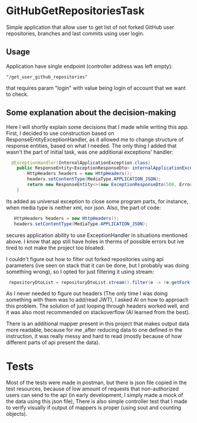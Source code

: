 # GitHubGetRepositoriesTask

Simple application that allow user to get list of not forked GitHub 
user repositories, branches and last commits using user login. 

## Usage
Application have single endpoint (controller address was left empty):
```
"/get_user_github_repositories"
```
that requires param "login" with value being login of account that we want to check.

## Some explanation about the decision-making

Here I will shortly explain some decisions that I made while writing this app.
First, I decided to use construction based on ResponseEntityExceptionHandler, as it allowed me to 
change structure of response entities, based on what I needed. The only thing
I added that wasn't the part of initial task, was one additional exceptions' handler:

````java
  @ExceptionHandler(InternalApplicationException.class)
    public ResponseEntity<ExceptionResponseDto> internalApplicationExceptionHandler() {
        HttpHeaders headers = new HttpHeaders();
        headers.setContentType(MediaType.APPLICATION_JSON);
        return new ResponseEntity<>(new ExceptionResponseDto(500, ErrorMessagesEnum.INTERNAL_SERVER_ERROR.value),headers, HttpStatus.INTERNAL_SERVER_ERROR);
    }

````
Its added as universal exception to close some program parts, for instance,
when media type is neither xml, nor json. Also, the part of code:

````java
   HttpHeaders headers = new HttpHeaders();
   headers.setContentType(MediaType.APPLICATION_JSON);
````
secures application ability to use ExceptionHandler in situations mentioned above. I know that app still have
holes in therms of possible errors but ive tired to not make the project too bloated.

I couldn't figure out how to filter out forked repositories using api parameters
(ive seen on stack that it can be done, but I probably was doing something wrong), 
so I opted for just filtering it using stream:
````java
 repositoryDtoList = repositoryDtoList.stream().filter(e -> !e.getFork()).collect(Collectors.toList());
````
As I never needed to figure out headers (The only time I was
 doing something with them was to add/read JWT), I asked AI on how to approach this problem.
The solution of just looping through headers worked well, and it was also most recommended on stackoverflow
(AI learned from the best).

There is an additional mapper present in this project that makes output data more readable, because for me
,after reducing data to one defined in the instruction, it was really messy and hard to read (mostly because of 
how different parts of api present the data).

# Tests

Most of the tests were made in postman, but there is json file copied in the test resources,
because of low amount of requests that non-authorized users can send to the api (in early development,
I simply made a mock of the data using this json file), There is also simple controller test that I made to verify visually
if output of mappers is proper (using sout and counting objects).

